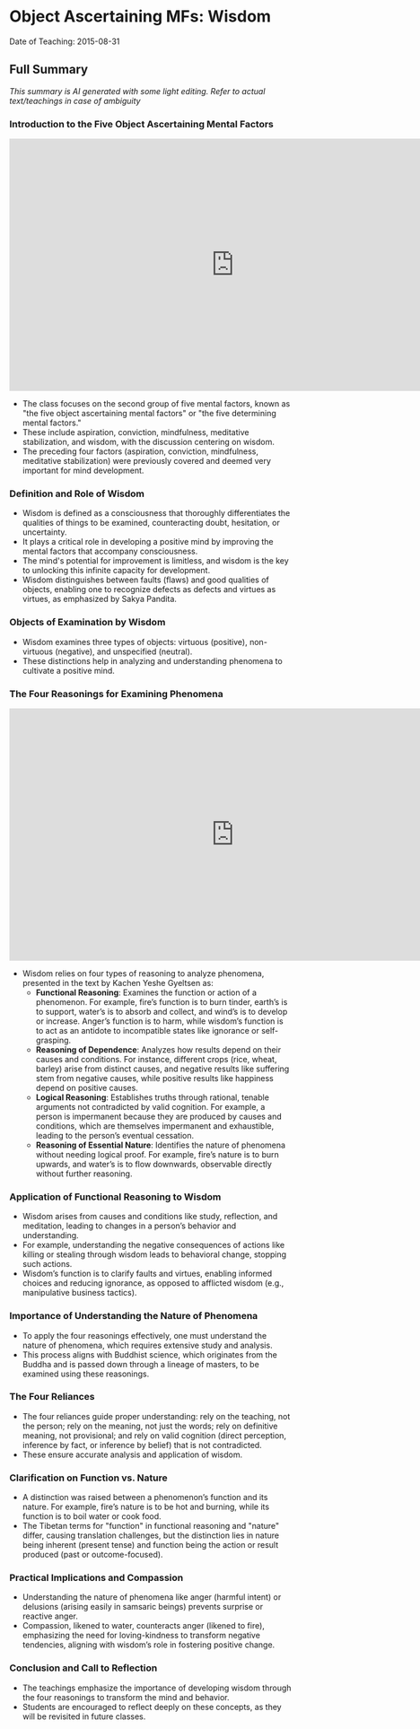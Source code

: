 # Object Ascertaining MFs: Wisdom

Date of Teaching: 2015-08-31

## Full Summary
*This summary is AI generated with some light editing. Refer to actual text/teachings in case of ambiguity*

### Introduction to the Five Object Ascertaining Mental Factors

<iframe width="800" height="450" src="https://www.youtube.com/embed/g2KVnnpo2qE" frameborder="0" allow="accelerometer; autoplay; clipboard-write; encrypted-media; gyroscope; picture-in-picture" allowfullscreen></iframe>

- The class focuses on the second group of five mental factors, known as "the five object ascertaining mental factors" or "the five determining mental factors."
- These include aspiration, conviction, mindfulness, meditative stabilization, and wisdom, with the discussion centering on wisdom.
- The preceding four factors (aspiration, conviction, mindfulness, meditative stabilization) were previously covered and deemed very important for mind development.

### Definition and Role of Wisdom
- Wisdom is defined as a consciousness that thoroughly differentiates the qualities of things to be examined, counteracting doubt, hesitation, or uncertainty.
- It plays a critical role in developing a positive mind by improving the mental factors that accompany consciousness.
- The mind's potential for improvement is limitless, and wisdom is the key to unlocking this infinite capacity for development.
- Wisdom distinguishes between faults (flaws) and good qualities of objects, enabling one to recognize defects as defects and virtues as virtues, as emphasized by Sakya Pandita.

### Objects of Examination by Wisdom
- Wisdom examines three types of objects: virtuous (positive), non-virtuous (negative), and unspecified (neutral).
- These distinctions help in analyzing and understanding phenomena to cultivate a positive mind.

### The Four Reasonings for Examining Phenomena

<iframe width="800" height="450" src="https://www.youtube.com/embed/oGP1kt921ic" frameborder="0" allow="accelerometer; autoplay; clipboard-write; encrypted-media; gyroscope; picture-in-picture" allowfullscreen></iframe>

- Wisdom relies on four types of reasoning to analyze phenomena, presented in the text by Kachen Yeshe Gyeltsen as:
  - **Functional Reasoning**: Examines the function or action of a phenomenon. For example, fire’s function is to burn tinder, earth’s is to support, water’s is to absorb and collect, and wind’s is to develop or increase. Anger’s function is to harm, while wisdom’s function is to act as an antidote to incompatible states like ignorance or self-grasping.
  - **Reasoning of Dependence**: Analyzes how results depend on their causes and conditions. For instance, different crops (rice, wheat, barley) arise from distinct causes, and negative results like suffering stem from negative causes, while positive results like happiness depend on positive causes.
  - **Logical Reasoning**: Establishes truths through rational, tenable arguments not contradicted by valid cognition. For example, a person is impermanent because they are produced by causes and conditions, which are themselves impermanent and exhaustible, leading to the person’s eventual cessation.
  - **Reasoning of Essential Nature**: Identifies the nature of phenomena without needing logical proof. For example, fire’s nature is to burn upwards, and water’s is to flow downwards, observable directly without further reasoning.

### Application of Functional Reasoning to Wisdom
- Wisdom arises from causes and conditions like study, reflection, and meditation, leading to changes in a person’s behavior and understanding.
- For example, understanding the negative consequences of actions like killing or stealing through wisdom leads to behavioral change, stopping such actions.
- Wisdom’s function is to clarify faults and virtues, enabling informed choices and reducing ignorance, as opposed to afflicted wisdom (e.g., manipulative business tactics).

### Importance of Understanding the Nature of Phenomena
- To apply the four reasonings effectively, one must understand the nature of phenomena, which requires extensive study and analysis.
- This process aligns with Buddhist science, which originates from the Buddha and is passed down through a lineage of masters, to be examined using these reasonings.

### The Four Reliances
- The four reliances guide proper understanding: rely on the teaching, not the person; rely on the meaning, not just the words; rely on definitive meaning, not provisional; and rely on valid cognition (direct perception, inference by fact, or inference by belief) that is not contradicted.
- These ensure accurate analysis and application of wisdom.

### Clarification on Function vs. Nature
- A distinction was raised between a phenomenon’s function and its nature. For example, fire’s nature is to be hot and burning, while its function is to boil water or cook food.
- The Tibetan terms for "function" in functional reasoning and "nature" differ, causing translation challenges, but the distinction lies in nature being inherent (present tense) and function being the action or result produced (past or outcome-focused).

### Practical Implications and Compassion
- Understanding the nature of phenomena like anger (harmful intent) or delusions (arising easily in samsaric beings) prevents surprise or reactive anger.
- Compassion, likened to water, counteracts anger (likened to fire), emphasizing the need for loving-kindness to transform negative tendencies, aligning with wisdom’s role in fostering positive change.

### Conclusion and Call to Reflection
- The teachings emphasize the importance of developing wisdom through the four reasonings to transform the mind and behavior.
- Students are encouraged to reflect deeply on these concepts, as they will be revisited in future classes.